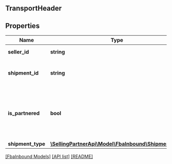 ## TransportHeader

## Properties

Name | Type | Description | Notes
------------ | ------------- | ------------- | -------------
**seller_id** | **string** | The Amazon seller identifier. |
**shipment_id** | **string** | A shipment identifier originally returned by the createInboundShipmentPlan operation. |
**is_partnered** | **bool** | Indicates whether a putTransportDetails request is for a partnered carrier.  Possible values:  * true – Request is for an Amazon-partnered carrier.  * false – Request is for a non-Amazon-partnered carrier. |
**shipment_type** | [**\SellingPartnerApi\Model\FbaInbound\ShipmentType**](ShipmentType.md) |  |

[[FbaInbound Models]](../) [[API list]](../../Api) [[README]](../../../README.md)
